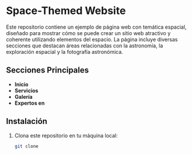 # Space-Themed Website

Este repositorio contiene un ejemplo de página web con temática espacial, diseñado para mostrar cómo se puede crear un sitio web atractivo y coherente utilizando elementos del espacio. La página incluye diversas secciones que destacan áreas relacionadas con la astronomía, la exploración espacial y la fotografía astronómica.

## Secciones Principales

- **Inicio**
- **Servicios**
- **Galería**
- **Expertos en**

## Instalación

1. Clona este repositorio en tu máquina local:
   ```bash
   git clone
